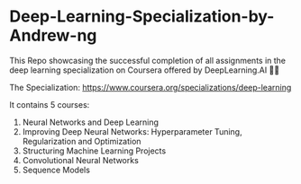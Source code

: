 # Deep-Learning-Specialization-by-Andrew-ng
This Repo showcasing the successful completion of all assignments in the deep learning specialization on Coursera offered by DeepLearning.AI 🚀🔥

The Specialization: https://www.coursera.org/specializations/deep-learning

It contains 5 courses:
1. Neural Networks and Deep Learning
2. Improving Deep Neural Networks: Hyperparameter Tuning, Regularization and Optimization
3. Structuring Machine Learning Projects
4. Convolutional Neural Networks
5. Sequence Models
